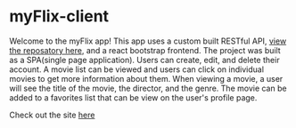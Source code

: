 <h1>myFlix-client</h1> 
 
<p>
  Welcome to the myFlix app! This app uses a custom built RESTful API, <a href="https://github.com/MichaelHagler/movie_api">view the reposatory here,</a> and a react bootstrap frontend. The project was built as a SPA(single page application). Users can create, edit, and delete their account. A movie list can be viewed and users can click on individual movies to get more information about them. When viewing a movie, a user will see the title of the movie, the director, and the genre. The movie can be added to a favorites list that can be view on the user's profile page.
</p>

<p>
  Check out the site <a href="https://myflixmoviescf.netlify.app/login">here</a>
</p>
